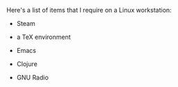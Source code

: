Here's a list of items that I require on a Linux workstation:

 - Steam

 - a TeX environment

 - Emacs

 - Clojure

 - GNU Radio
